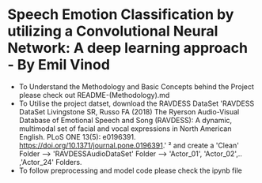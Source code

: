 # Speech Emotion Classification by utilizing a Convolutional Neural Network: A deep learning approach - By Emil Vinod
  - To Understand the Methodology and Basic Concepts behind the Project please check out README-(Methodology).md
  - To Utilise the project datset, download the RAVDESS DataSet 'RAVDESS DataSet
   Livingstone SR, Russo FA (2018) The Ryerson Audio-Visual Database of Emotional Speech and Song (RAVDESS): A dynamic, multimodal set of facial and vocal expressions in North        American English. PLoS ONE 13(5): e0196391. https://doi.org/10.1371/journal.pone.0196391.' ² and create a 'Clean' Folder --> 'RAVDESSAudioDataSet' Folder --> 'Actor_01',            'Actor_02',.. ,'Actor_24' Folders.
  - To follow preprocessing and model code please check the ipynb file
